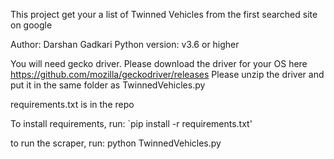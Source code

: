 This project get your a list of Twinned Vehicles from the first searched site on google

Author: Darshan Gadkari
Python version: v3.6 or higher

You will need gecko driver. Please download the driver for your OS here https://github.com/mozilla/geckodriver/releases
Please unzip the driver and put it in the same folder as TwinnedVehicles.py

requirements.txt is in the repo

To install requirements, run: `pip install -r requirements.txt'

to run the scraper, run: python TwinnedVehicles.py
